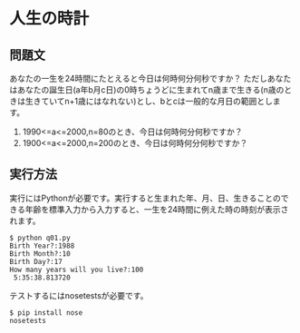 # 人生の時計

## 問題文
あなたの一生を24時間にたとえると今日は何時何分何秒ですか？
ただしあなたはあなたの誕生日(a年b月c日)の0時ちょうどに生まれてn歳まで生きる(n歳のときは生きていてn+1歳にはなれない)とし、bとcは一般的な月日の範囲とします。

1. 1990<=a<=2000,n=80のとき、今日は何時何分何秒ですか？
2. 1900<=a<=2000,n=200のとき、今日は何時何分何秒ですか？


## 実行方法
実行にはPythonが必要です。実行すると生まれた年、月、日、生きることのできる年齢を標準入力から入力すると、一生を24時間に例えた時の時刻が表示されます。

    $ python q01.py
    Birth Year?:1988
    Birth Month?:10
    Birth Day?:17
    How many years will you live?:100
     5:35:38.813720

テストするにはnosetestsが必要です。

    $ pip install nose
    nosetests

